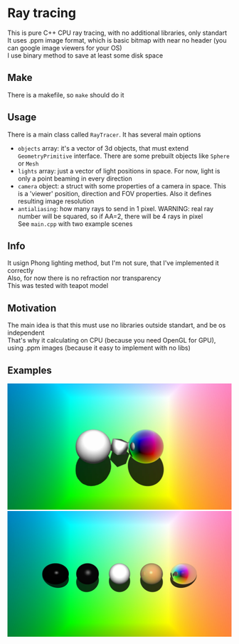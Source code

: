 # Ray tracing  
This is pure C++ CPU ray tracing, with no additional libraries, only standart  
It uses .ppm image format, which is basic bitmap with near no header (you can google image viewers for your OS)  
I use binary method to save at least some disk space

## Make  
There is a makefile, so `make` should do it  

## Usage  
There is a main class called `RayTracer`. It has several main options  
* `objects` array: it's a vector of 3d objects, that must extend `GeometryPrimitive` interface. There are some prebuilt objects like `Sphere` or `Mesh`  
* `lights` array: just a vector of light positions in space. For now, light is only a point beaming in every direction  
* `camera` object: a struct with some properties of a camera in space. This is a 'viewer' position, direction and FOV properties. Also it defines resulting image resolution  
* `antialiasing`: how many rays to send in 1 pixel. WARNING: real ray number will be squared, so if AA=2, there will be 4 rays in pixel  
See `main.cpp` with two example scenes  

## Info  
It usign Phong lighting method, but I'm not sure, that I've implemented it correctly  
Also, for now there is no refraction nor transparency  
This was tested with teapot model  

## Motivation  
The main idea is that this must use no libraries outside standart, and be os independent  
That's why it calculating on CPU (because you need OpenGL for GPU), using .ppm images (because it easy to implement with no libs)  

## Examples
![scene1](https://github.com/Masafi/raytracing/raw/master/examples/scene1.jpg)
![scene2](https://github.com/Masafi/raytracing/raw/master/examples/scene2.jpg)